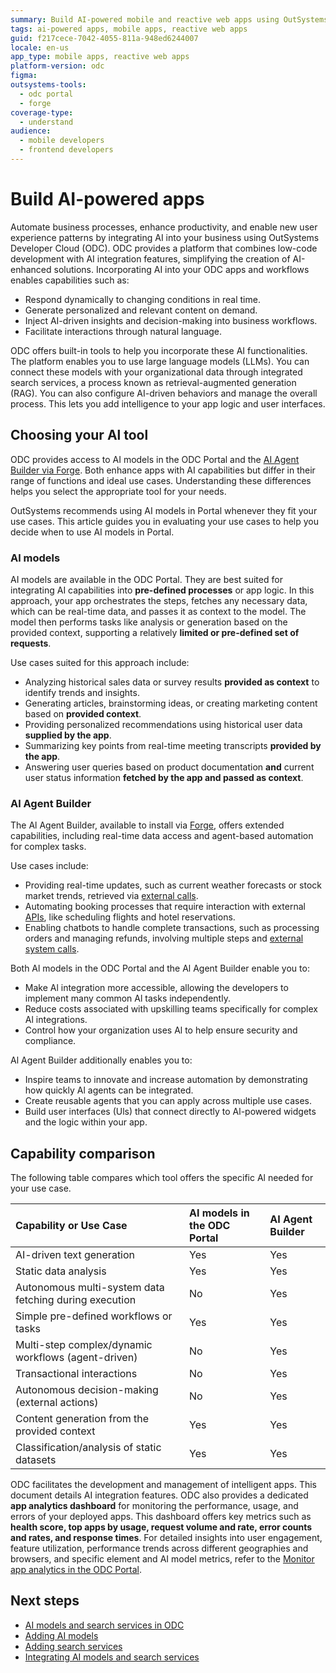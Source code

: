 ```yaml
---
summary: Build AI-powered mobile and reactive web apps using OutSystems Developer Cloud (ODC).
tags: ai-powered apps, mobile apps, reactive web apps
guid: f217cece-7042-4055-811a-948ed6244007
locale: en-us
app_type: mobile apps, reactive web apps
platform-version: odc
figma:
outsystems-tools:
  - odc portal
  - forge
coverage-type:
  - understand
audience:
  - mobile developers
  - frontend developers
---
```


# Build AI-powered apps

Automate business processes, enhance productivity, and enable new user experience patterns by integrating AI into your business using OutSystems Developer Cloud (ODC). ODC provides a platform that combines low-code development with AI integration features, simplifying the creation of AI-enhanced solutions. Incorporating AI into your ODC apps and workflows enables capabilities such as:

* Respond dynamically to changing conditions in real time.  
* Generate personalized and relevant content on demand.  
* Inject AI-driven insights and decision-making into business workflows.  
* Facilitate interactions through natural language.

ODC offers built-in tools to help you incorporate these AI functionalities. The platform enables you to use large language models (LLMs). You can connect these models with your organizational data through integrated search services, a process known as retrieval-augmented generation (RAG). You can also configure AI-driven behaviors and manage the overall process. This lets you add intelligence to your app logic and user interfaces.

## Choosing your Al tool

ODC provides access to AI models in the ODC Portal and the [AI Agent Builder via Forge](../use-ai/intro.md). Both enhance apps with AI capabilities but differ in their range of functions and ideal use cases. Understanding these differences helps you select the appropriate tool for your needs.

<div class="info" markdown="1">

OutSystems recommends using AI models in Portal whenever they fit your use cases. This article guides you in evaluating your use cases to help you decide when to use AI models in Portal.

</div>

### Al models

AI models are available in the ODC Portal. They are best suited for integrating AI capabilities into **pre-defined processes** or app logic. In this approach, your app orchestrates the steps, fetches any necessary data, which can be real-time data, and passes it as context to the model. The model then performs tasks like analysis or generation based on the provided context, supporting a relatively **limited or pre-defined set of requests**.

Use cases suited for this approach include: 

* Analyzing historical sales data or survey results **provided as context** to identify trends and insights.
* Generating articles, brainstorming ideas, or creating marketing content based on **provided context**.  
* Providing personalized recommendations using historical user data **supplied by the app**.  
* Summarizing key points from real-time meeting transcripts **provided by the app**.  
* Answering user queries based on product documentation **and** current user status information **fetched by the app and passed as context**.

### Al Agent Builder

The Al Agent Builder, available to install via [Forge](https://www.outsystems.com/forge/list), offers extended capabilities, including real-time data access and agent-based automation for complex tasks.

Use cases include:

* Providing real-time updates, such as current weather forecasts or stock market trends, retrieved via [external calls](../../integration-with-systems/intro.md).  
* Automating booking processes that require interaction with external [APIs](../../integration-with-systems/consume_rest/intro.md), like scheduling flights and hotel reservations.
* Enabling chatbots to handle complete transactions, such as processing orders and managing refunds, involving multiple steps and [external system calls](../../integration-with-systems/intro.md).

Both Al models in the ODC Portal and the Al Agent Builder enable you to:

* Make Al integration more accessible, allowing the developers to implement many common Al tasks independently.
* Reduce costs associated with upskilling teams specifically for complex Al integrations.
* Control how your organization uses Al to help ensure security and compliance.

Al Agent Builder additionally enables you to:

* Inspire teams to innovate and increase automation by demonstrating how quickly Al agents can be integrated.
* Create reusable agents that you can apply across multiple use cases.
* Build user interfaces (Uls) that connect directly to Al-powered widgets and the logic within your app.

## Capability comparison

The following table compares which tool offers the specific Al needed for your use case.

| Capability or Use Case | AI models in the ODC Portal | AI Agent Builder |
| :---- | :---- | :---- |
| AI-driven text generation | Yes | Yes |
| Static data analysis | Yes | Yes |
| Autonomous multi-system data fetching during execution | No | Yes |
| Simple pre-defined workflows or tasks | Yes | Yes |
| Multi-step complex/dynamic workflows (agent-driven) | No | Yes |
| Transactional interactions | No | Yes |
| Autonomous decision-making (external actions) | No | Yes |
| Content generation from the provided context | Yes | Yes |
| Classification/analysis of static datasets | Yes | Yes |

ODC facilitates the development and management of intelligent apps. This document details AI integration features. ODC also provides a dedicated **app analytics dashboard** for monitoring the performance, usage, and errors of your deployed apps. This dashboard offers key metrics such as **health score, top apps by usage, request volume and rate, error counts and rates, and response times**. For detailed insights into user engagement, feature utilization, performance trends across different geographies and browsers, and specific element and AI model metrics, refer to the [Monitor app analytics in the ODC Portal](../../monitor-and-troubleshoot/app-health.md).

## Next steps

* [AI models and search services in ODC](ai-models.md)
* [Adding AI models](add-ai-models.md)
* [Adding search services](add-ai-search-services.md)
* [Integrating AI models and search services](integrate-ai-models-logic-rag.md)
